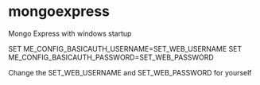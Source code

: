 # mongoexpress
Mongo Express with windows startup

SET ME_CONFIG_BASICAUTH_USERNAME=SET_WEB_USERNAME
SET ME_CONFIG_BASICAUTH_PASSWORD=SET_WEB_PASSWORD

Change the SET_WEB_USERNAME and SET_WEB_PASSWORD for yourself
